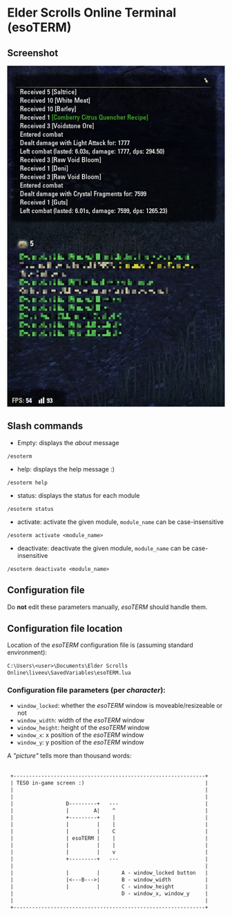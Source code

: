 # Elder Scrolls Online Terminal (esoTERM)

## Screenshot

![esoTERM](https://github.com/crashmaster/esoTERM/blob/master/screenshot/Screenshot_20150526_220031.jpg)

## Slash commands

* Empty: displays the *about* message

```
/esoterm
```

* help: displays the help message :)

```
/esoterm help
```


* status: displays the status for each module

```
/esoterm status
```

* activate: activate the given module, `module_name` can be case-insensitive

```
/esoterm activate <module_name>
```

* deactivate: deactivate the given module, `module_name` can be case-insensitive

```
/esoterm deactivate <module_name>
```

## Configuration file

Do **not** edit these parameters manually, *esoTERM* should handle them.

## Configuration file location

Location of the *esoTERM* configuration file is (assuming standard environment):

```
C:\Users\<user>\Documents\Elder Scrolls Online\liveeu\SavedVariables\esoTERM.lua
```

### Configuration file parameters (per *character*):

* `window_locked`: whether the *esoTERM* window is moveable/resizeable or not
* `window_width`: width of the *esoTERM* window
* `window_height`: height of the *esoTERM* window
* `window_x`: x position of the *esoTERM* window
* `window_y`: y position of the *esoTERM* window

A *"picture"* tells more than thousand words:

```

 +--------------------------------------------------------------+
 | TESO in-game screen :)                                       |
 |                                                              |
 |                                                              |
 |                 D---------+   ---                            |
 |                 |        A|    ^                             |
 |                 +---------+    |                             |
 |                 |         |    |                             |
 |                 |         |    C                             |
 |                 | esoTERM |    |                             |
 |                 |         |    |                             |
 |                 |         |    v                             |
 |                 +---------+   ---                            |
 |                                                              |
 |                 |         |       A - window_locked button   |
 |                 |<---B--->|       B - window_width           |
 |                 |         |       C - window_height          |
 |                                   D - window_x, window_y     |
 |                                                              |
 +--------------------------------------------------------------+

```
